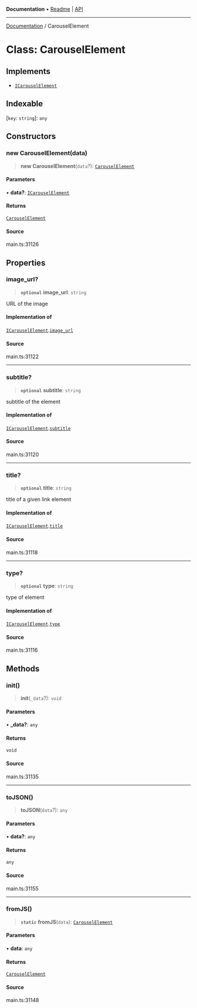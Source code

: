 **Documentation** • [Readme](../README.md) \| [API](../globals.md)

***

[Documentation](../README.md) / CarouselElement

# Class: CarouselElement

## Implements

- [`ICarouselElement`](../interfaces/ICarouselElement.md)

## Indexable

 \[`key`: `string`\]: `any`

## Constructors

### new CarouselElement(data)

> **new CarouselElement**(`data`?): [`CarouselElement`](CarouselElement.md)

#### Parameters

• **data?**: [`ICarouselElement`](../interfaces/ICarouselElement.md)

#### Returns

[`CarouselElement`](CarouselElement.md)

#### Source

main.ts:31126

## Properties

### image\_url?

> **`optional`** **image\_url**: `string`

URL of the image

#### Implementation of

[`ICarouselElement`](../interfaces/ICarouselElement.md).[`image_url`](../interfaces/ICarouselElement.md#image_url)

#### Source

main.ts:31122

***

### subtitle?

> **`optional`** **subtitle**: `string`

subtitle of the element

#### Implementation of

[`ICarouselElement`](../interfaces/ICarouselElement.md).[`subtitle`](../interfaces/ICarouselElement.md#subtitle)

#### Source

main.ts:31120

***

### title?

> **`optional`** **title**: `string`

title of a given link element

#### Implementation of

[`ICarouselElement`](../interfaces/ICarouselElement.md).[`title`](../interfaces/ICarouselElement.md#title)

#### Source

main.ts:31118

***

### type?

> **`optional`** **type**: `string`

type of element

#### Implementation of

[`ICarouselElement`](../interfaces/ICarouselElement.md).[`type`](../interfaces/ICarouselElement.md#type)

#### Source

main.ts:31116

## Methods

### init()

> **init**(`_data`?): `void`

#### Parameters

• **\_data?**: `any`

#### Returns

`void`

#### Source

main.ts:31135

***

### toJSON()

> **toJSON**(`data`?): `any`

#### Parameters

• **data?**: `any`

#### Returns

`any`

#### Source

main.ts:31155

***

### fromJS()

> **`static`** **fromJS**(`data`): [`CarouselElement`](CarouselElement.md)

#### Parameters

• **data**: `any`

#### Returns

[`CarouselElement`](CarouselElement.md)

#### Source

main.ts:31148

